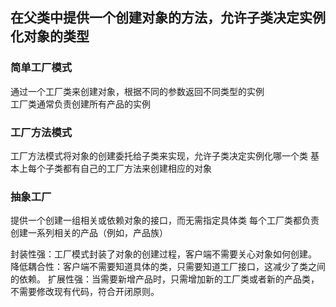 ## 在父类中提供一个创建对象的方法，允许子类决定实例化对象的类型

### 简单工厂模式
  通过一个工厂类来创建对象，根据不同的参数返回不同类型的实例  
  工厂类通常负责创建所有产品的实例

### 工厂方法模式
  工厂方法模式将对象的创建委托给子类来实现，允许子类决定实例化哪一个类
  基本上每个子类都有自己的工厂方法来创建相应的对象

### 抽象工厂
  提供一个创建一组相关或依赖对象的接口，而无需指定具体类
  每个工厂类都负责创建一系列相关的产品（例如，产品族）

封装性强：工厂模式封装了对象的创建过程，客户端不需要关心对象如何创建。
降低耦合性：客户端不需要知道具体的类，只需要知道工厂接口，这减少了类之间的依赖。
扩展性强：当需要新增产品时，只需增加新的工厂类或者新的产品类，不需要修改现有代码，符合开闭原则。
